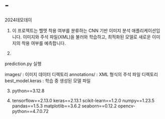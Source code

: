 # -
2024데모데이

1. 이 프로젝트는 헬멧 착용 여부를 분류하는 CNN 기반 이미지 분석 애플리케이션입니다.
이미지와 주석 파일(XML)을 불러와 학습하고, 최적화된 모델로 새로운 이미지의 착용 여부를 예측합니다.

2. 
prediction.py 실행

images/ : 이미지 데이터 디렉토리
annotations/ : XML 형식의 주석 파일 디렉토리
best_model.keras : 학습 중 생성된 모델 파일 

3. python==3.12.8

4. tensorflow==2.13.0
keras==2.13.1
scikit-learn==1.2.0
numpy==1.23.5
pandas==1.5.3
matplotlib==3.6.2
seaborn==0.12.2
opencv-python==4.7.0.72
